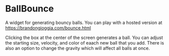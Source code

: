# BallBounce

A widget for generating bouncy balls.
You can play with a hosted version at https://brandongioggia.com/bounce.html


Clicking the box at the center of the screen generates a ball.
You can adjust the starting size, velocity, and color of eaach new ball that you add.
There is also an option to change the gravity which will affect all balls at once.
